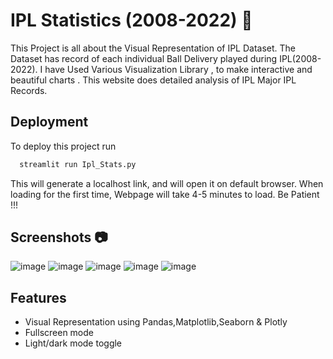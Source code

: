
# IPL Statistics (2008-2022) 🏏

This Project is all about the Visual Representation of IPL Dataset.
The Dataset has record of each individual Ball Delivery played during IPL(2008-2022).
I have Used Various Visualization Library , to make interactive and beautiful charts . This website does detailed analysis of IPL Major IPL Records. 


## Deployment

To deploy this project run

```bash
  streamlit run Ipl_Stats.py
```
This will generate a localhost link, and will open it on default browser. When loading for the first time, Webpage will take 4-5 minutes to load.
Be Patient !!!


## Screenshots 📷

![image](https://github.com/ani02mesh/IPL-Stats/assets/79630202/ac97477e-35ab-4aa6-bf5e-1cabace609fc)
![image](https://github.com/ani02mesh/IPL-Stats/assets/79630202/f4159cc8-608f-49bb-bc3f-c17275bc0c25)
![image](https://github.com/ani02mesh/IPL-Stats/assets/79630202/98ba8d74-26dc-48b4-8f13-cebeb9eb5bcb)
![image](https://github.com/ani02mesh/IPL-Stats/assets/79630202/70f85676-5749-49f3-a2fc-3904b7c38294)
![image](https://github.com/ani02mesh/IPL-Stats/assets/79630202/e5c560a0-797d-45fd-9fb0-4cb31f91f6c6)








## Features

- Visual Representation using Pandas,Matplotlib,Seaborn & Plotly
- Fullscreen mode
- Light/dark mode toggle

